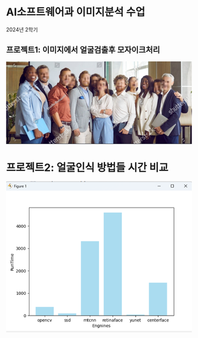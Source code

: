 # AI소프트웨어과 이미지분석 수업
2024년 2학기

## 프로젝트1: 이미지에서 얼굴검출후 모자이크처리
![img.png](img.png)

# 프로젝트2: 얼굴인식 방법들 시간 비교
![img_1.png](img_1.png)